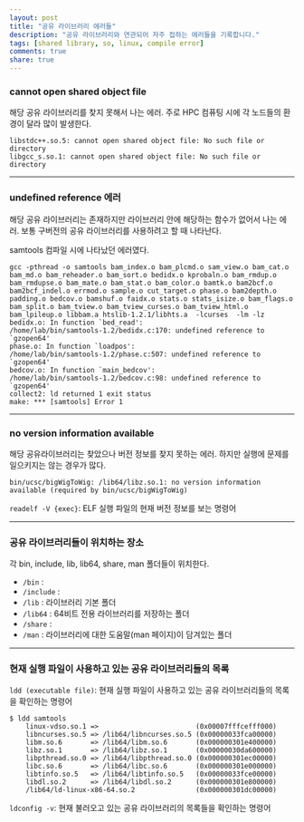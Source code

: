```yaml
---
layout: post
title: "공유 라이브러리 에러들"
description: "공유 라이브러리와 연관되어 자주 접하는 에러들을 기록합니다."
tags: [shared library, so, linux, compile error]
comments: true
share: true
---
```


### cannot open shared object file

해당 공유 라이브러리를 찾지 못해서 나는 에러. 주로 HPC 컴퓨팅 시에 각 노드들의 환경이 달라 많이 발생한다.

```
libstdc++.so.5: cannot open shared object file: No such file or directory
libgcc_s.so.1: cannot open shared object file: No such file or directory
```

---

### undefined reference 에러

해당 공유 라이브러리는 존재하지만 라이브러리 안에 해당하는 함수가 없어서 나는 에러. 보통 구버전의 공유 라이브러리를 사용하려고 할 때 나타난다.

samtools 컴파일 시에 나타났던 에러였다.

```
gcc -pthread -o samtools bam_index.o bam_plcmd.o sam_view.o bam_cat.o bam_md.o bam_reheader.o bam_sort.o bedidx.o kprobaln.o bam_rmdup.o bam_rmdupse.o bam_mate.o bam_stat.o bam_color.o bamtk.o bam2bcf.o bam2bcf_indel.o errmod.o sample.o cut_target.o phase.o bam2depth.o padding.o bedcov.o bamshuf.o faidx.o stats.o stats_isize.o bam_flags.o bam_split.o bam_tview.o bam_tview_curses.o bam_tview_html.o bam_lpileup.o libbam.a htslib-1.2.1/libhts.a  -lcurses  -lm -lz
bedidx.o: In function `bed_read':
/home/lab/bin/samtools-1.2/bedidx.c:170: undefined reference to `gzopen64'
phase.o: In function `loadpos':
/home/lab/bin/samtools-1.2/phase.c:507: undefined reference to `gzopen64'
bedcov.o: In function `main_bedcov':
/home/lab/bin/samtools-1.2/bedcov.c:98: undefined reference to `gzopen64'
collect2: ld returned 1 exit status
make: *** [samtools] Error 1
```

---

### no version information available

해당 공유라이브러리는 찾았으나 버전 정보를 찾지 못하는 에러. 하지만 실행에 문제를 일으키지는 않는 경우가 많다.

```
bin/ucsc/bigWigToWig: /lib64/libz.so.1: no version information available (required by bin/ucsc/bigWigToWig)
```

`readelf -V {exec}`: ELF 실행 파일의 현재 버전 정보를 보는 명령어

---

### 공유 라이브러리들이 위치하는 장소

각 bin, include, lib, lib64, share, man 폴더들이 위치한다.

* `/bin` :
* `/include` :
* `/lib` : 라이브러리 기본 폴더
* `/lib64` : 64비트 전용 라이브러리를 저장하는 폴더
* `/share` : 
* `/man` : 라이브러리에 대한 도움말(man 페이지)이 담겨있는 폴더

---

### 현재 실행 파일이 사용하고 있는 공유 라이브러리들의 목록

`ldd (executable file)`: 현재 실행 파일이 사용하고 있는 공유 라이브러리들의 목록을 확인하는 명령어

```
$ ldd samtools
    linux-vdso.so.1 =>                        (0x00007fffcefff000)
    libncurses.so.5 => /lib64/libncurses.so.5 (0x00000033fca00000)
    libm.so.6       => /lib64/libm.so.6       (0x000000301e400000)
    libz.so.1       => /lib64/libz.so.1       (0x00000030da600000)
    libpthread.so.0 => /lib64/libpthread.so.0 (0x000000301ec00000)
    libc.so.6       => /lib64/libc.so.6       (0x000000301e000000)
    libtinfo.so.5   => /lib64/libtinfo.so.5   (0x00000033fce00000)
    libdl.so.2      => /lib64/libdl.so.2      (0x000000301e800000)
    /lib64/ld-linux-x86-64.so.2               (0x000000301dc00000)
```

`ldconfig -v`: 현재 불러오고 있는 공유 라이브러리의 목록들을 확인하는 명령어